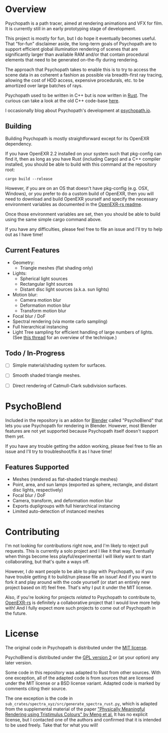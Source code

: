 # Overview

Psychopath is a path tracer, aimed at rendering animations and VFX for
film.  It is currently still in an early prototyping stage of development.

This project is mostly for fun, but I do hope it eventually becomes useful.
That "for-fun" disclaimer aside, the long-term goals of Psychopath are to
support efficient global illumination rendering of scenes that are
significantly larger than available RAM and/or that contain procedural elements
that need to be generated on-the-fly during rendering.

The approach that Psychopath takes to enable this is to try to access the scene
data in as coherent a fashion as possible via breadth-first ray tracing,
allowing the cost of HDD access, expensive procedurals, etc. to be amortized
over large batches of rays.

Psychopath used to be written in C++ but is now written in [Rust](https://www.rust-lang.org).
The curious can take a look at the old C++ code-base [here](https://github.com/cessen/psychopath_cpp).

I occasionally blog about Psychopath's development at [psychopath.io](http://psychopath.io).

## Building
Building Psychopath is mostly straightforward except for its OpenEXR dependency.

If you have OpenEXR 2.2 installed on your system such that pkg-config can find
it, then as long as you have Rust (including Cargo) and a C++ compiler
installed, you should be able to build with this command at the repository
root:

```
cargo build --release
```

However, if you are on an OS that doesn't have pkg-config (e.g. OSX, Windows),
or you prefer to do a custom build of OpenEXR, then you will need to download
and build OpenEXR yourself and specify the necessary environment variables as
documented in the [OpenEXR-rs readme](https://github.com/cessen/openexr-rs/blob/master/README.md).

Once those environment variables are set, then you should be able to build using
the same simple cargo command above.

If you have any difficulties, please feel free to file an issue and I'll try to
help out as I have time!

## Current Features
- Geometry:
  - Triangle meshes (flat shading only)
- Lights:
  - Spherical light sources
  - Rectangular light sources
  - Distant disc light sources (a.k.a. sun lights)
- Motion blur:
  - Camera motion blur
  - Deformation motion blur
  - Transform motion blur
- Focal blur / DoF
- Spectral rendering (via monte carlo sampling)
- Full hierarchical instancing
- Light Tree sampling for efficient handling of large numbers of lights. (See [this thread](http://ompf2.com/viewtopic.php?f=3&t=1938) for an overview of the technique.)

## Todo / In-Progress
- [ ] Simple material/shading system for surfaces.
- [ ] Smooth shaded triangle meshes.
- [ ] Direct rendering of Catmull-Clark subdivision surfaces.


# PsychoBlend

Included in the repository is an addon for [Blender](http://www.blender.org)
called "PsychoBlend" that lets you use Psychopath for rendering in Blender.
However, most Blender features are not yet supported because Psychopath itself
doesn't support them yet.

If you have any trouble getting the addon working, please feel free to file an
issue and I'll try to troubleshoot/fix it as I have time!

## Features Supported
- Meshes (rendered as flat-shaded triangle meshes)
- Point, area, and sun lamps (exported as sphere, rectangle, and distant disc lights, respectively)
- Focal blur / DoF
- Camera, transform, and deformation motion blur
- Exports dupligroups with full hierarchical instancing
- Limited auto-detection of instanced meshes

# Contributing

I'm not looking for contributions right now, and I'm likely to reject pull
requests.  This is currently a solo project and I like it that way.  Eventually
when things become less playful/experimental I will likely want to start
collaborating, but that's quite a ways off.

However, I _do_ want people to be able to play with Psychopath, so if you have
trouble getting it to build/run please file an issue!  And if you want to fork
it and play around with the code yourself (or start an entirely new project
based on it!) feel free.  That's why I put it under the MIT license.

Also, if you're looking for projects _related_ to Psychopath to contribute to,
[OpenEXR-rs](https://github.com/cessen/openexr-rs) is definitely a
collaborative project that I would love more help with!  And I fully expect more
such projects to come out of Psychopath in the future.

# License

The original code in Psychopath is distributed under the [MIT license](https://opensource.org/licenses/MIT).

PsychoBlend is distributed under the [GPL version 2](https://opensource.org/licenses/GPL-2.0)
or (at your option) any later version.

Some code in this repository was adapted to Rust from other sources.  With one
exception, all of the adapted code is from sources that are licensed under the
MIT license or a BSD license variant.  Adapted code is marked by comments citing
their source.

The one exception is the code in `sub_crates/spectra_xyz/src/generate_spectra_rust.py`,
which is adapted from the supplemental material of the paper
["Physically Meaningful Rendering using Tristimulus Colours" by Meng et al.](https://cg.ivd.kit.edu/spectrum.php)
It has no explicit license, but I contacted one of the authors and confirmed
that it is intended to be used freely.  Take that for what you will!
